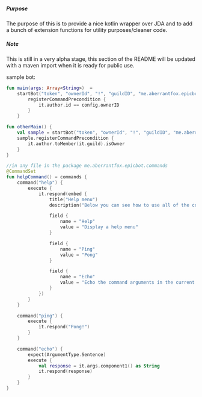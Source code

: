 ##### Purpose
The purpose of this is to provide a nice kotlin wrapper over JDA and to add a bunch of extension functions for utility 
purposes/cleaner code.

##### Note
This is still in a very alpha stage, this section of the README will be updated with a maven import when it is ready 
for public use.

sample bot:
```kotlin
fun main(args: Array<String>)  =
    startBot("token", "ownerId", "!", "guildID", "me.aberrantfox.epicbot.commands") {
        registerCommandPrecondition {
            it.author.id == config.ownerID
        }
    }

fun otherMain() {
    val sample = startBot("token", "ownerId", "!", "guildID", "me.aberrantfox.epicbot.commands")
    sample.registerCommandPrecondition {
        it.author.toMember(it.guild).isOwner
    }
}

//in any file in the package me.aberrantfox.epicbot.commands
@CommandSet
fun helpCommand() = commands {
    command("help") {
        execute {
            it.respond(embed {
                title("Help menu")
                description("Below you can see how to use all of the commands in this startBot")

                field {
                    name = "Help"
                    value = "Display a help menu"
                }

                field {
                    name = "Ping"
                    value = "Pong"
                }

                field {
                    name = "Echo"
                    value = "Echo the command arguments in the current channel."
                }
            })
        }
    }

    command("ping") {
        execute {
            it.respond("Pong!")
        }
    }

    command("echo") {
        expect(ArgumentType.Sentence)
        execute {
            val response = it.args.component1() as String
            it.respond(response)
        }
    }
}
```